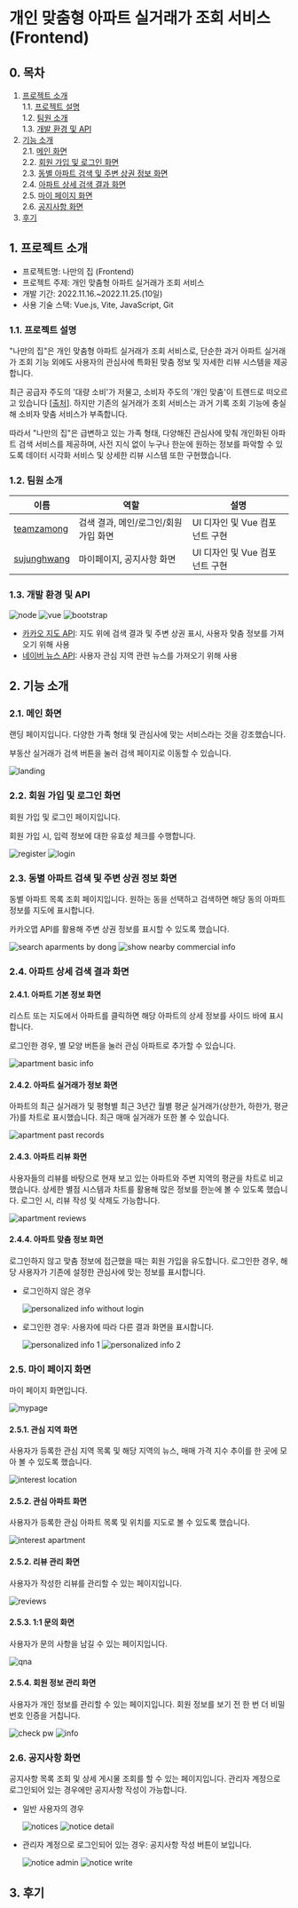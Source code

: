 # 개인 맞춤형 아파트 실거래가 조회 서비스 (Frontend)

## 0. 목차

1. [프로젝트 소개](#1-프로젝트-소개) <br/>
   1.1. [프로젝트 설명](#11-프로젝트-설명)<br/>
   1.2. [팀원 소개](#12-팀원-소개)<br/>
   1.3. [개발 환경 및 API](#13-개발-환경-및-api)<br/>
2. [기능 소개](#2-기능-소개)<br/>
   2.1. [메인 화면](#21-메인-화면)<br/>
   2.2. [회원 가입 및 로그인 화면](#22-회원-가입-및-로그인-화면)<br/>
   2.3. [동별 아파트 검색 및 주변 상권 정보 화면](#23-동별-아파트-검색-및-주변-상권-정보-화면)<br/>
   2.4. [아파트 상세 검색 결과 화면](#24-아파트-상세-검색-결과-화면)<br/>
   2.5. [마이 페이지 화면](#25-마이-페이지-화면)<br/>
   2.6. [공지사항 화면](#26-공지사항-화면)<br/>
3. [후기](#3-후기)<br/>

## 1. 프로젝트 소개

- 프로젝트명: 나만의 집 (Frontend)
- 프로젝트 주제: 개인 맞춤형 아파트 실거래가 조회 서비스
- 개발 기간: 2022.11.16.~2022.11.25.(10일)
- 사용 기술 스택: Vue.js, Vite, JavaScript, Git

### 1.1. 프로젝트 설명

"나만의 집"은 개인 맞춤형 아파트 실거래가 조회 서비스로, 단순한 과거 아파트 실거래가 조회 기능 외에도 사용자의 관심사에 특화된 맞춤 정보 및 자세한 리뷰 시스템을 제공합니다.

최근 공급자 주도의 '대량 소비'가 저물고, 소비자 주도의 '개인 맞춤'이 트렌드로 떠오르고 있습니다 [[출처](https://blog.logi-spot.com/%EB%AC%BC%EB%A5%98-%EC%97%B0%EA%B5%AC%EC%86%8C-%E2%91%A6-mz-%EC%82%AC%EB%A1%9C%EC%9E%A1%EC%9C%BC%EB%A0%A4%EB%A9%B4-%EA%B0%9C%EC%9D%B8%EB%A7%9E%EC%B6%A4%ED%95%98%EB%9D%BC/)]. 하지만 기존의 실거래가 조회 서비스는 과거 기록 조회 기능에 충실해 소비자 맞춤 서비스가 부족합니다.

따라서 "나만의 집"은 급변하고 있는 가족 형태, 다양해진 관심사에 맞춰 개인화된 아파트 검색 서비스를 제공하며, 사전 지식 없이 누구나 한눈에 원하는 정보를 파악할 수 있도록 데이터 시각화 서비스 및 상세한 리뷰 시스템 또한 구현했습니다.

### 1.2. 팀원 소개

| 이름                                          | 역할                                 | 설명                           |
| --------------------------------------------- | ------------------------------------ | ------------------------------ |
| [teamzamong](https://github.com/teamzamong)   | 검색 결과, 메인/로그인/회원가입 화면 | UI 디자인 및 Vue 컴포넌트 구현 |
| [sujunghwang](https://github.com/sujunghwang) | 마이페이지, 공지사항 화면            | UI 디자인 및 Vue 컴포넌트 구현 |

### 1.3. 개발 환경 및 API

![node](https://img.shields.io/badge/node-14.20.0-brightgreen) ![vue](https://img.shields.io/badge/vue-3.2.36-blue) ![bootstrap](https://img.shields.io/badge/bootstrap-5.1.3-blueviolet)

- [카카오 지도 API](https://apis.map.kakao.com/web/): 지도 위에 검색 결과 및 주변 상권 표시, 사용자 맞춤 정보를 가져오기 위해 사용
- [네이버 뉴스 API](https://developers.naver.com/docs/serviceapi/search/news/news.md): 사용자 관심 지역 관련 뉴스를 가져오기 위해 사용

## 2. 기능 소개

### 2.1. 메인 화면

랜딩 페이지입니다. 다양한 가족 형태 및 관심사에 맞는 서비스라는 것을 강조했습니다.

부동산 실거래가 검색 버튼을 눌러 검색 페이지로 이동할 수 있습니다.

![landing](/resources/images/landing-page.gif)

### 2.2. 회원 가입 및 로그인 화면

회원 가입 및 로그인 페이지입니다.

회원 가입 시, 입력 정보에 대한 유효성 체크를 수행합니다.

![register](/resources/images/register.png)
![login](/resources/images/login.JPG)

### 2.3. 동별 아파트 검색 및 주변 상권 정보 화면

동별 아파트 목록 조회 페이지입니다. 원하는 동을 선택하고 검색하면 해당 동의 아파트 정보를 지도에 표시합니다.

카카오맵 API를 활용해 주변 상권 정보를 표시할 수 있도록 했습니다.

![search aparments by dong](/resources/images/search-apt-list.JPG)
![show nearby commercial info](/resources/images/search-apt-nearby.png)

### 2.4. 아파트 상세 검색 결과 화면

#### 2.4.1. 아파트 기본 정보 화면

리스트 또는 지도에서 아파트를 클릭하면 해당 아파트의 상세 정보를 사이드 바에 표시합니다.

로그인한 경우, 별 모양 버튼을 눌러 관심 아파트로 추가할 수 있습니다.

![apartment basic info](/resources/images/search-apt-detail-basic.JPG)

#### 2.4.2. 아파트 실거래가 정보 화면

아파트의 최근 실거래가 및 평형별 최근 3년간 월별 평균 실거래가(상한가, 하한가, 평균가)를 차트로 표시했습니다. 최근 매매 실거래가 또한 볼 수 있습니다.

![apartment past records](/resources/images/search-apt-detail-records.gif)

#### 2.4.3. 아파트 리뷰 화면

사용자들의 리뷰를 바탕으로 현재 보고 있는 아파트와 주변 지역의 평균을 차트로 비교했습니다. 상세한 별점 시스템과 차트를 활용해 많은 정보를 한눈에 볼 수 있도록 했습니다.
로그인 시, 리뷰 작성 및 삭제도 가능합니다.

![apartment reviews](/resources/images/search-apt-detail-reviews.gif)

#### 2.4.4. 아파트 맞춤 정보 화면

로그인하지 않고 맞춤 정보에 접근했을 때는 회원 가입을 유도합니다. 로그인한 경우, 해당 사용자가 기존에 설정한 관심사에 맞는 정보를 표시합니다.

- 로그인하지 않은 경우

  ![personalized info without login](/resources/images/search-apt-detail-interest-no-login.JPG)

- 로그인한 경우: 사용자에 따라 다른 결과 화면을 표시합니다.

  ![personalized info 1](/resources/images/search-apt-detail-interest-login.JPG)
  ![personalized info 2](/resources/images/search-apt-detail-interest-login-2.JPG)

### 2.5. 마이 페이지 화면

마이 페이지 화면입니다.

![mypage](/resources/images/mypage.JPG)

#### 2.5.1. 관심 지역 화면

사용자가 등록한 관심 지역 목록 및 해당 지역의 뉴스, 매매 가격 지수 추이를 한 곳에 모아 볼 수 있도록 했습니다.

![interest location](/resources/images/mypage-fav-loc.gif)

#### 2.5.2. 관심 아파트 화면

사용자가 등록한 관심 아파트 목록 및 위치를 지도로 볼 수 있도록 했습니다.

![interest apartment](/resources/images/mypage-fav-apt.png)

#### 2.5.2. 리뷰 관리 화면

사용자가 작성한 리뷰를 관리할 수 있는 페이지입니다.

![reviews](/resources/images/mypage-reviews.png)

#### 2.5.3. 1:1 문의 화면

사용자가 문의 사항을 남길 수 있는 페이지입니다.

![qna](/resources/images/mypage-qna.png)

#### 2.5.4. 회원 정보 관리 화면

사용자가 개인 정보를 관리할 수 있는 페이지입니다.
회원 정보를 보기 전 한 번 더 비밀번호 인증을 거칩니다.

![check pw](/resources/images/mypage-info-checkpw.png)
![info](/resources/images/mypage-info.png)

### 2.6. 공지사항 화면

공지사항 목록 조회 및 상세 게시물 조회를 할 수 있는 페이지입니다. 관리자 계정으로 로그인되어 있는 경우에만 공지사항 작성이 가능합니다.

- 일반 사용자의 경우

  ![notices](/resources/images/notice-list.JPG)
  ![notice detail](/resources/images/notice-detail.JPG)

- 관리자 계정으로 로그인되어 있는 경우: 공지사항 작성 버튼이 보입니다.

  ![notice admin](/resources/images/notice-admin.JPG)
  ![notice write](/resources/images/notice-write.JPG)

## 3. 후기

